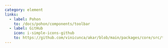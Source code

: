```yaml
---
category: element
links:
  - label: Pohon
    to: /docs/pohon/components/toolbar
  - label: GitHub
    icon: i-simple-icons-github
    to: https://github.com/vinicunca/akar/blob/main/packages/core/src/toolbar/index.ts
---
```

